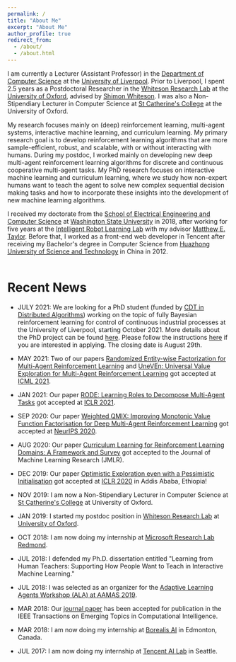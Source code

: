 ```yaml
---
permalink: /
title: "About Me"
excerpt: "About Me"
author_profile: true
redirect_from: 
  - /about/
  - /about.html
---
```


I am currently a Lecturer (Assistant Professor) in the [Department of Computer Science](https://www.liverpool.ac.uk/computer-science/) at the [University of Liverpool](https://www.liverpool.ac.uk/). Prior to Liverpool, I spent 2.5 years as a Postdoctoral Researcher in the [Whiteson Research Lab](https://whirl.cs.ox.ac.uk/) at the [University of Oxford](http://www.ox.ac.uk/), advised by [Shimon Whiteson](https://www.cs.ox.ac.uk/people/shimon.whiteson/). I was also a Non-Stipendiary Lecturer in Computer Science at [St Catherine's College](https://www.stcatz.ox.ac.uk/person/peng-bei/) at the University of Oxford. 

My research focuses mainly on (deep) reinforcement learning, multi-agent systems, interactive machine learning, and curriculum learning. My primary research goal is to develop reinforcement learning algorithms that are more sample-efficient, robust, and scalable, with or without interacting with humans. During my postdoc, I worked mainly on developing new deep multi-agent reinforcement learning algorithms for discrete and continuous cooperative multi-agent tasks. My PhD research focuses on interactive machine learning and curriculum learning, where we study how non-expert humans want to teach the agent to solve new complex sequential decision making tasks and how to incorporate these insights into the development of new machine learning algorithms. 

I received my doctorate from the [School of Electrical Engineering and Computer Science](https://school.eecs.wsu.edu/) at [Washington State University](https://wsu.edu/) in 2018, after working for five years at the [Intelligent Robot Learning Lab](https://irll.eecs.wsu.edu/) with my advisor [Matthew E. Taylor](https://drmatttaylor.net/). Before that, I worked as a front-end web developer in Tencent after receiving my Bachelor's degree in Computer Science from [Huazhong University of Science and Technology](http://english.hust.edu.cn/) in China in 2012.<br><br>


# Recent News
* JULY 2021: We are looking for a PhD student (funded by [CDT in Distributed Algorithms](https://www.liverpool.ac.uk/distributed-algorithms-cdt/)) working on the topic of fully Bayesian reinforcement learning for control of continuous industrial processes at the University of Liverpool, starting October 2021. More details about the PhD project can be found [here](https://www.findaphd.com/phds/project/fully-bayesian-reinforcement-learning-for-control-of-continuous-industrial-processes-epsrc-cdt-in-distributed-algorithms/?p133917). Please follow the instructions [here](https://www.liverpool.ac.uk/distributed-algorithms-cdt/apply/) if you are interested in applying. The closing date is August 29th. 

* MAY 2021: Two of our papers [Randomized Entity-wise Factorization for Multi-Agent Reinforcement Learning](https://arxiv.org/abs/2006.04222) and [UneVEn: Universal Value Exploration for Multi-Agent Reinforcement Learning](https://arxiv.org/abs/2010.02974) got accepted at [ICML 2021](https://icml.cc/Conferences/2021/CallForPapers).

* JAN 2021: Our paper [RODE: Learning Roles to Decompose Multi-Agent Tasks](https://arxiv.org/abs/2010.01523) got accepted at [ICLR 2021](https://openreview.net/group?id=ICLR.cc/2021/Conference#poster-presentations).

* SEP 2020: Our paper [Weighted QMIX: Improving Monotonic Value Function Factorisation for Deep Multi-Agent Reinforcement Learning](https://arxiv.org/pdf/2006.10800.pdf) got accepted at [NeurIPS 2020](https://nips.cc/Conferences/2020/AcceptedPapersInitial).

* AUG 2020: Our paper [Curriculum Learning for Reinforcement Learning Domains: A Framework and Survey](https://jmlr.org/papers/v21/20-212.html) got accepted to the Journal of Machine Learning Research (JMLR).

* DEC 2019: Our paper [Optimistic Exploration even with a Pessimistic Initialisation](https://openreview.net/forum?id=r1xGP6VYwH&noteId=r1xGP6VYwH) got accepted at [ICLR 2020](https://openreview.net/group?id=ICLR.cc/2020/Conference) in Addis Ababa, Ethiopia!

* NOV 2019: I am now a Non-Stipendiary Lecturer in Computer Science at [St Catherine's College](https://www.stcatz.ox.ac.uk/person/peng-bei/) at University of Oxford.

* JAN 2019: I started my postdoc position in [Whiteson Research Lab](https://whirl.cs.ox.ac.uk/) at [University of Oxford](http://www.ox.ac.uk/).

* OCT 2018: I am now doing my internship at [Microsoft Research Lab Redmond](https://www.microsoft.com/en-us/research/lab/microsoft-research-redmond/).

* JUL 2018: I defended my Ph.D. dissertation entitled "Learning from Human Teachers: Supporting How People Want to Teach in Interactive Machine Learning."

* JUL 2018: I was selected as an organizer for the [Adaptive Learning Agents Workshop (ALA) at AAMAS 2019](https://ala2019.vub.ac.be/).

* MAR 2018: Our [journal paper](http://beipeng.github.io/files/2018ieee-tetci-peng.pdf) has been accepted for publication in the IEEE Transactions on Emerging Topics in Computational Intelligence.

* MAR 2018: I am now doing my internship at [Borealis AI](https://www.borealisai.com/en/) in Edmonton, Canada.

* JUL 2017: I am now doing my internship at [Tencent AI Lab](https://ai.tencent.com/ailab/en/index) in Seattle. 

